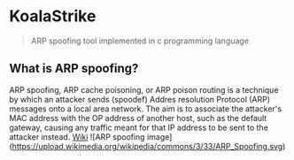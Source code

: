 # KoalaStrike 
> ARP spoofing tool implemented in c programming language 

## What is ARP spoofing?
ARP spoofing, ARP cache poisoning, or ARP poison routing is a technique by which an attacker sends (spoodef) Addres resolution Protocol (ARP) messages onto a local area network. The aim is to associate the attacker's MAC address with the OP address of another host, such as the default gateway, causing any traffic meant for that IP address to be sent to the attacker instead. [Wiki](https://en.wikipedia.org/wiki/ARP_spoofing)
![ARP spoofing image] (https://upload.wikimedia.org/wikipedia/commons/3/33/ARP_Spoofing.svg)
